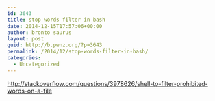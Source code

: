 ```yaml
---
id: 3643
title: stop words filter in bash
date: 2014-12-15T17:57:06+00:00
author: bronto saurus
layout: post
guid: http://b.pwnz.org/?p=3643
permalink: /2014/12/stop-words-filter-in-bash/
categories:
  - Uncategorized
---
```

<http://stackoverflow.com/questions/3978626/shell-to-filter-prohibited-words-on-a-file>